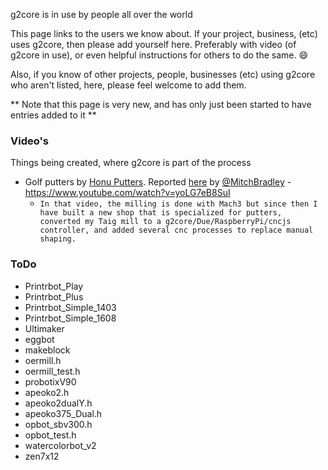 g2core is in use by people all over the world

This page links to the users we know about.  If your project, business, (etc) uses g2core, then please add yourself here.  Preferably with video (of g2core in use), or even helpful instructions for others to do the same. :smile:

Also, if you know of other projects, people, businesses (etc) using g2core who aren't listed, here, please feel welcome to add them.

** Note that this page is very new, and has only just been started to have entries added to it **

### Video's

Things being created, where g2core is part of the process

* Golf putters by [Honu Putters](https://www.honuputters.com).  Reported [here](https://github.com/synthetos/g2/issues/296#issuecomment-381199892) by [@MitchBradley](https://github.com/MitchBradley) - https://www.youtube.com/watch?v=yoLG7eB8SuI
  * `In that video, the milling is done with Mach3 but since then I have built a new shop that is specialized for putters, converted my Taig mill to a g2core/Due/RaspberryPi/cncjs controller, and added several cnc processes to replace manual shaping.`


### ToDo

* Printrbot_Play
* Printrbot_Plus
* Printrbot_Simple_1403
* Printrbot_Simple_1608
* Ultimaker
* eggbot
* makeblock
* oermill.h
* oermill_test.h
* probotixV90
* apeoko2.h
* apeoko2dualY.h
* apeoko375_Dual.h
* opbot_sbv300.h
* opbot_test.h
* watercolorbot_v2
* zen7x12